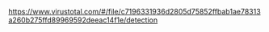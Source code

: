 https://www.virustotal.com/#/file/c7196331936d2805d75852ffbab1ae78313a260b275ffd89969592deeac14f1e/detection

